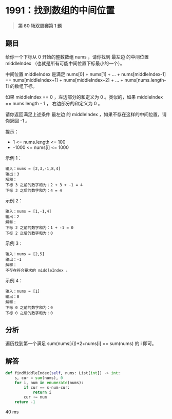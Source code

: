 # 1991：找到数组的中间位置


> **第 60 场双周赛第 1 题**

## 题目

给你一个下标从 0 开始的整数数组 nums ，请你找到 最左边 的中间位置 middleIndex 
（也就是所有可能中间位置下标最小的一个）。

中间位置 middleIndex 是满足 nums[0] + nums[1] + ... + nums[middleIndex-1] == 
nums[middleIndex+1] + nums[middleIndex+2] + ... + nums[nums.length-1] 的数组下标。

如果 middleIndex == 0 ，左边部分的和定义为 0 。类似的，如果 middleIndex == nums.length - 1 ，
右边部分的和定义为 0 。

请你返回满足上述条件 最左边 的 middleIndex ，如果不存在这样的中间位置，请你返回 -1 。

提示：
- 1 <= nums.length <= 100
- -1000 <= nums[i] <= 1000

示例 1：

    输入：nums = [2,3,-1,8,4]
    输出：3
    解释：
    下标 3 之前的数字和为：2 + 3 + -1 = 4
    下标 3 之后的数字和为：4 = 4

示例 2：
    
    输入：nums = [1,-1,4]
    输出：2
    解释：
    下标 2 之前的数字和为：1 + -1 = 0
    下标 2 之后的数字和为：0

示例 3：
    
    输入：nums = [2,5]
    输出：-1
    解释：
    不存在符合要求的 middleIndex 。
示例 4：

    输入：nums = [1]
    输出：0
    解释：
    下标 0 之前的数字和为：0
    下标 0 之后的数字和为：0
 

## 分析

遍历找到第一个满足 sum(nums[:i])*2+nums[i] == sum(nums) 的 i 即可。

## 解答

```python
def findMiddleIndex(self, nums: List[int]) -> int:
    s, cur = sum(nums), 0
    for i, num in enumerate(nums):
        if cur == s-num-cur:
            return i
        cur += num
    return -1
```
40 ms

